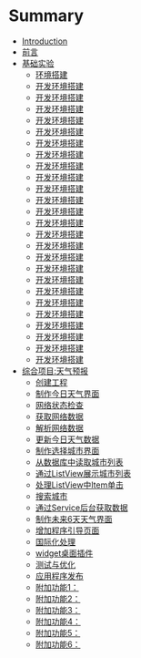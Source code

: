 # Summary

* [Introduction](README.md)
* [前言](index.md)
* [基础实验](lab/index.md)
   * [环境搭建](lab/lab01/index.md)
   * [开发环境搭建]()
   * [开发环境搭建]()
   * [开发环境搭建]()
   * [开发环境搭建]()
   * [开发环境搭建]()
   * [开发环境搭建]()
   * [开发环境搭建]()
   * [开发环境搭建]()
   * [开发环境搭建]()
   * [开发环境搭建]()
   * [开发环境搭建]()
   * [开发环境搭建]()
   * [开发环境搭建]()
   * [开发环境搭建]()
   * [开发环境搭建]()
   * [开发环境搭建]()
   * [开发环境搭建]()
   * [开发环境搭建]()
   * [开发环境搭建]()
   * [开发环境搭建]()
   * [开发环境搭建]()
   * [开发环境搭建]()
   * [开发环境搭建]()
   * [开发环境搭建]()
   * [开发环境搭建]()
* [综合项目:天气预报](mWeather/index.md)
   * [创建工程](mWeather/doc/mWeather_01.md)
   * [制作今日天气界面](mWeather/doc/mWeather_02.md)
   * [网络状态检查](mWeather/doc/mWeather_03.md)
   * [获取网络数据](mWeather/doc/mweather_04.md)
   * [解析网络数据](mWeather/doc/mweather_05.md)
   * [更新今日天气数据](mWeather/doc/mweather_06.md)
   * [制作选择城市界面](mWeather/doc/mweather_07.md)
   * [从数据库中读取城市列表](mWeather/doc/mweather_08.md)
   * [通过ListView展示城市列表](mWeather/doc/mweather_09.md)
   * [处理ListView中Item单击](mWeather/doc/mweather_10.md)
   * [搜索城市](mWeather/doc/mweather_11.md)
   * [通过Service后台获取数据](mWeather/doc/mweather_12.md)
   * [制作未来6天天气界面](mWeather/doc/mweather_13.md)
   * [增加程序引导页面](mWeather/doc/mweather_14.md)
   * [国际化处理](mWeather/doc/mweather_15.md)
   * [widget桌面插件](mWeather/doc/mweather_16.md)
   * [测试与优化](mWeather/doc/mweather_17.md)
   * [应用程序发布](mWeather/doc/mweather_18.md)
   * [附加功能1：](mWeather/doc/mweather_19.md)
   * [附加功能2：](mWeather/doc/mweather_20.md)
   * [附加功能3：](mWeather/doc/mweather_21.md)
   * [附加功能4：](mWeather/doc/mweather_22.md)
   * [附加功能5：](mWeather/doc/mweather_23.md)
   * [附加功能6：](mWeather/doc/mweather_24.md)

